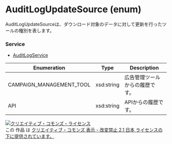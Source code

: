 # AuditLogUpdateSource (enum)
AuditLogUpdateSourceは、ダウンロード対象のデータに対して更新を行ったツールの種別を表します。
 
### Service
+ [AuditLogService](../services/AuditLogService.md)
 
| Enumeration | Type | Description |
|---|---|---|
| CAMPAIGN_MANAGEMENT_TOOL | xsd:string | 広告管理ツールからの履歴です。 |
| API | xsd:string | APIからの履歴です。 |
 
<a rel="license" href="http://creativecommons.org/licenses/by-nd/2.1/jp/">
<img alt="クリエイティブ・コモンズ・ライセンス"style="border-width:0"src="https://i.creativecommons.org/l/by-nd/2.1/jp/88x31.png" /></a><br />
この 作品 は <a rel="license" href="http://creativecommons.org/licenses/by-nd/2.1/jp/">クリエイティブ・コモンズ 表示 - 改変禁止 2.1 日本 ライセンスの下に提供されています。</a>
